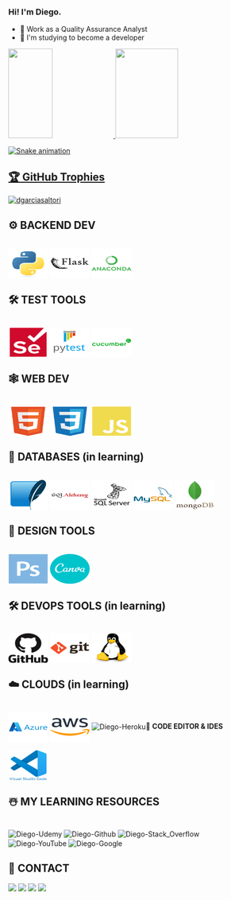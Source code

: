 ### Hi! I'm Diego.

- 🔭 Work as a Quality Assurance Analyst
- 🌱 I'm studying to become a developer
 <div>
  <a href="https://github.com/dgarciasaltori">
  <img height="180em" width="42%" src="https://github-readme-stats.vercel.app/api?username=dgarciasaltori&show_icons=true&theme=dark&include_all_commits=true&count_private=true"/>
  <img height="180em" width="50%" src="https://github-readme-stats.vercel.app/api/top-langs/?username=dgarciasaltori&layout=compact&langs_count=16&theme=dark"/>

  ![Snake animation](https://github.com/dgarciasaltori/dgarciasaltori/blob/output/github-contribution-grid-snake.svg)
</div>

## 🏆 GitHub Trophies

<p align="left"> <a href="https://github.com/ryo-ma/github-profile-trophy"><img src="https://github-profile-trophy.vercel.app/?username=dgarciasaltori" alt="dgarciasaltori" /></a> </p>


## ⚙️ **BACKEND DEV**

<div style="display: inline_block"><br>
  <img align="center" alt="Diego-Python" height="60" width="80" src="https://raw.githubusercontent.com/devicons/devicon/master/icons/python/python-original.svg">
  <img align="center" alt="Diego-Flask" height="60" width="80" src="https://github.com/devicons/devicon/blob/master/icons/flask/flask-original-wordmark.svg">
  <img align="center" alt="Diego-Anaconda" height="60" width="80" src="https://github.com/devicons/devicon/blob/master/icons/anaconda/anaconda-original-wordmark.svg">
 </div>

## 🛠️ **TEST TOOLS**

<div style="display: inline_block"><br>
  <img align="center" alt="Diego-Selenium" height="60" width="80" src="https://github.com/devicons/devicon/blob/master/icons/selenium/selenium-original.svg">
  <img align="center" alt="Diego-Pytest" height="60" width="80" src="https://github.com/devicons/devicon/blob/master/icons/pytest/pytest-original-wordmark.svg">
  <img align="center" alt="Diego-Cucumber" height="60" width="80" src="https://github.com/devicons/devicon/blob/master/icons/cucumber/cucumber-plain-wordmark.svg">
</div>

## 🕸️ **WEB DEV**

<div style="display: inline_block"><br>
  <img align="center" alt="Diego-HTML" height="60" width="80" src="https://raw.githubusercontent.com/devicons/devicon/master/icons/html5/html5-original.svg">
  <img align="center" alt="Diego-CSS" height="60" width="80" src="https://raw.githubusercontent.com/devicons/devicon/master/icons/css3/css3-original.svg">
  <img align="center" alt="Diego-Js" height="60" width="80" src="https://raw.githubusercontent.com/devicons/devicon/master/icons/javascript/javascript-plain.svg">
</div>

## 📅 **DATABASES** (in learning)

<div style="display: inline_block"><br>
  <img align="center" alt="Diego-SQLite3" height="60" width="80" src="https://github.com/devicons/devicon/blob/master/icons/sqlite/sqlite-original.svg">
  <img align="center" alt="Diego-SQLAlchemy" height="60" width="80" src="https://github.com/devicons/devicon/blob/master/icons/sqlalchemy/sqlalchemy-original-wordmark.svg">
  <img align="center" alt="Diego-MicrosoftSQL" height="60" width="80" src="https://github.com/devicons/devicon/blob/master/icons/microsoftsqlserver/microsoftsqlserver-plain-wordmark.svg">
  <img align="center" alt="Diego-MySQL" height="60" width="80" src="https://github.com/devicons/devicon/blob/master/icons/mysql/mysql-original-wordmark.svg">
  <img align="center" alt="Diego-Mongodb" height="60" width="80" src="https://github.com/devicons/devicon/blob/master/icons/mongodb/mongodb-original-wordmark.svg">
</div>

## 🍧 **DESIGN TOOLS**

<div style="display: inline_block"><br>
  <img align="center" alt="Diego-Photoshop" height="60" width="80" src="https://github.com/devicons/devicon/blob/master/icons/photoshop/photoshop-plain.svg">
  <img align="center" alt="Diego-Canva" height="60" width="80" src="https://github.com/devicons/devicon/blob/master/icons/canva/canva-original.svg">
</div>

## 🛠️ **DEVOPS TOOLS** (in learning)

<div style="display: inline_block"><br>
  <img align="center" alt="Diego-Github" height="60" width="80" src="https://github.com/devicons/devicon/blob/master/icons/github/github-original-wordmark.svg">
  <img align="center" alt="Diego-Git" height="60" width="80" src="https://github.com/devicons/devicon/blob/master/icons/git/git-original-wordmark.svg">
  <img align="center" alt="Diego-Linux" height="60" width="80" src="https://github.com/devicons/devicon/blob/master/icons/linux/linux-original.svg">
</div>

## ☁️ **CLOUDS** (in learning)

<div style="display: inline_block"><br>
  <img align="center" alt="Diego-Azure" height="60" width="80" src="https://github.com/devicons/devicon/blob/master/icons/azure/azure-original-wordmark.svg">
  <img align="center" alt="Diego-AWS" height="60" width="80" src="https://github.com/devicons/devicon/blob/master/icons/amazonwebservices/amazonwebservices-original-wordmark.svg">
  <img align="center" alt="Diego-Heroku" height="60" width="80" src="https://github.com/devicons/devicon/blob/master/icons/heroku/heroku-original-wordmark.svg>
</div>

## 📄 **CODE EDITOR & IDES**

<div style="display: inline_block"><br>
  <img align="center" alt="Diego-VSCode" height="60" width="80" src="https://github.com/devicons/devicon/blob/master/icons/vscode/vscode-original-wordmark.svg">
</div>

## ☃️ **MY LEARNING RESOURCES**

<div style="display: inline_block"><br>
  <img align="center" alt="Diego-Udemy" src="https://img.shields.io/badge/Udemy-A435F0?style=for-the-badge&logo=Udemy&logoColor=white">
  <img align="center" alt="Diego-Github" src="https://img.shields.io/badge/GitHub-100000?style=for-the-badge&logo=github&logoColor=white">
  <img align="center" alt="Diego-Stack_Overflow" src="https://img.shields.io/badge/-Stackoverflow-FE7A16?style=for-the-badge&logo=stack-overflow&logoColor=white">
  <img align="center" alt="Diego-YouTube" src="https://img.shields.io/badge/Medium-12100E?style=for-the-badge&logo=medium&logoColor=white">
  <img align="center" alt="Diego-Google" src="https://img.shields.io/badge/google-4285F4?style=for-the-badge&logo=google&logoColor=white">
</div>

## 📱 **CONTACT**

<div> 
  <a href="https://www.linkedin.com/in/dgarciasaltori" target="_blank"><img src="https://img.shields.io/badge/-LinkedIn-%230077B5?style=for-the-badge&logo=linkedin&logoColor=white" target="_blank"></a> 
  <a href="https://www.youtube.com/@diego.saltori" target="_blank"><img src="https://img.shields.io/badge/YouTube-FF0000?style=for-the-badge&logo=youtube&logoColor=white" target="_blank"></a>
  <a href="https://instagram.com/diego.saltori" target="_blank"><img src="https://img.shields.io/badge/-Instagram-%23E4405F?style=for-the-badge&logo=instagram&logoColor=white" target="_blank"></a>
  <a href = "dgarcia.saltori@me.com"><img src="https://img.shields.io/badge/-Gmail-%23333?style=for-the-badge&logo=gmail&logoColor=white" target="_blank"></a>  
</div>